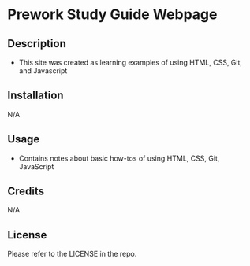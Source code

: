 # Prework Study Guide Webpage

## Description

- This site was created as learning examples of using HTML, CSS, Git, and Javascript

## Installation

N/A

## Usage

- Contains notes about basic how-tos of using HTML, CSS, Git, JavaScript

## Credits

N/A

## License

Please refer to the LICENSE in the repo.
